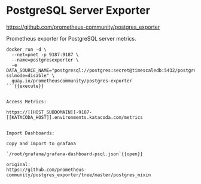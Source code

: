 # PostgreSQL Server Exporter

https://github.com/prometheus-community/postgres_exporter


Prometheus exporter for PostgreSQL server metrics.

```
docker run -d \
  --net=pnet -p 9187:9187 \
  --name=postgresexporter \
  -e DATA_SOURCE_NAME="postgresql://postgres:secret@timescaledb:5432/postgres?sslmode=disable" \
  quay.io/prometheuscommunity/postgres-exporter
```{{execute}}


Access Metrics:

https://[[HOST_SUBDOMAIN]]-9187-[[KATACODA_HOST]].environments.katacoda.com/metrics


Import Dashboards:

copy and import to grafana

`/root/grafana/grafana-dashboard-psql.json`{{open}}

original:
https://github.com/prometheus-community/postgres_exporter/tree/master/postgres_mixin




